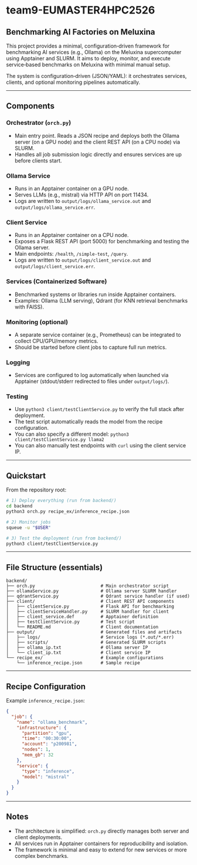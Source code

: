 # team9-EUMASTER4HPC2526

## Benchmarking AI Factories on Meluxina

This project provides a minimal, configuration‑driven framework for benchmarking AI services (e.g., Ollama) on the Meluxina supercomputer using Apptainer and SLURM. It aims to deploy, monitor, and execute service‑based benchmarks on Meluxina with minimal manual setup.

The system is configuration‑driven (JSON/YAML): it orchestrates services, clients, and optional monitoring pipelines automatically.

---

## Components

### Orchestrator (`orch.py`)
- Main entry point. Reads a JSON recipe and deploys both the Ollama server (on a GPU node) and the client REST API (on a CPU node) via SLURM.
- Handles all job submission logic directly and ensures services are up before clients start.

### Ollama Service
- Runs in an Apptainer container on a GPU node.
- Serves LLMs (e.g., mistral) via HTTP API on port 11434.
- Logs are written to `output/logs/ollama_service.out` and `output/logs/ollama_service.err`.

### Client Service
- Runs in an Apptainer container on a CPU node.
- Exposes a Flask REST API (port 5000) for benchmarking and testing the Ollama server.
- Main endpoints: `/health`, `/simple-test`, `/query`.
- Logs are written to `output/logs/client_service.out` and `output/logs/client_service.err`.

### Services (Containerized Software)
- Benchmarked systems or libraries run inside Apptainer containers.
- Examples: Ollama (LLM serving), Qdrant (for KNN retrieval benchmarks with FAISS).

### Monitoring (optional)
- A separate service container (e.g., Prometheus) can be integrated to collect CPU/GPU/memory metrics.
- Should be started before client jobs to capture full run metrics.

### Logging
- Services are configured to log automatically when launched via Apptainer (stdout/stderr redirected to files under `output/logs/`).

### Testing
- Use `python3 client/testClientService.py` to verify the full stack after deployment.
- The test script automatically reads the model from the recipe configuration.
- You can also specify a different model: `python3 client/testClientService.py llama2`
- You can also manually test endpoints with `curl` using the client service IP.

---

## Quickstart

From the repository root:

```bash
# 1) Deploy everything (run from backend/)
cd backend
python3 orch.py recipe_ex/inference_recipe.json

# 2) Monitor jobs
squeue -u "$USER"

# 3) Test the deployment (run from backend/)
python3 client/testClientService.py
```

---

## File Structure (essentials)

```
backend/
├── orch.py                         # Main orchestrator script
├── ollamaService.py                # Ollama server SLURM handler
├── qdrantService.py                # Qdrant service handler (if used)
├── client/                         # Client REST API components
│   ├── clientService.py            # Flask API for benchmarking
│   ├── clientServiceHandler.py     # SLURM handler for client
│   ├── client_service.def          # Apptainer definition
│   ├── testClientService.py        # Test script
│   └── README.md                   # Client documentation
├── output/                         # Generated files and artifacts
│   ├── logs/                       # Service logs (*.out/*.err)
│   ├── scripts/                    # Generated SLURM scripts
│   ├── ollama_ip.txt               # Ollama server IP
│   └── client_ip.txt               # Client service IP
└── recipe_ex/                      # Example configurations
    └── inference_recipe.json       # Sample recipe
```

---

## Recipe Configuration

Example `inference_recipe.json`:

```json
{
  "job": {
    "name": "ollama_benchmark",
    "infrastructure": {
      "partition": "gpu",
      "time": "00:30:00",
      "account": "p200981",
      "nodes": 1,
      "mem_gb": 32
    },
    "service": {
      "type": "inference",
      "model": "mistral"
    }
  }
}
```

---

## Notes

- The architecture is simplified: `orch.py` directly manages both server and client deployments.
- All services run in Apptainer containers for reproducibility and isolation.
- The framework is minimal and easy to extend for new services or more complex benchmarks.